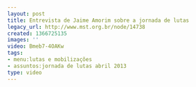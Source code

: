 ```yaml
---
layout: post
title: Entrevista de Jaime Amorim sobre a jornada de lutas
legacy_url: http://www.mst.org.br/node/14738
created: 1366725135
images: ''
video: Bmeb7-4OAKw
tags:
- menu:lutas e mobilizações
- assuntos:jornada de lutas abril 2013
type: video
---
```

<p>&nbsp;</p><p style="text-align: center;"><object data="http://www.youtube.com/v/Bmeb7-4OAKw&amp;feature" type="application/x-shockwave-flash" height="500" width="600"><param name="data" value="http://www.youtube.com/v/Bmeb7-4OAKw&amp;feature"><param name="src" value="http://www.youtube.com/v/Bmeb7-4OAKw&amp;feature"></object></p>
